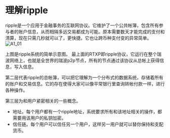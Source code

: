 # 理解ripple
ripple是一个应用于金融事务的互联网协议。它维护了一个公共帐簿，包含所有参与者的账户信息，从而相隔多远交易都成为可能。原本需要数天才能完成的支付和清算，现在只需几秒就可以了，更快捷。它也让跨币种支付变的异常简单。
 ![A1_01](https://ripple.com/wiki/images/f/fc/A1_01.png)

 上图是ripple系统的简单示意图。
 最上面的RTXP即ripple协议，它运行在整个瑞波网络上，也就是全世界的瑞波p2p节点，所有的节点通过该协议从总帐上获得信息，写入信息。

 第二层代表ripple的总帐簿，可以把它理解为一个分布式的数据系统，存储着所有的账户和交易信息。它的存在使得大家可以像平常银行里查询转帐付款一样，进行各种操作。
 
 第三层为和用户紧密相关的一些概念。
  - 地址。每个用户都有一个ripple地址，系统要求所有和该地址相关的操作，都需要用该用户的私钥加密。
  - 信任链。每个用户可以信任另一个用户，这样另一用户就可以替你保持和支配货币。